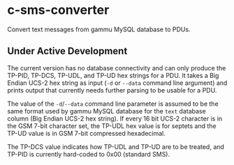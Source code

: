 # c-sms-converter
Convert text messages from gammu MySQL database to PDUs.

## Under Active Development
The current version has no database connectivity and can only produce the TP-PID, TP-DCS, TP-UDL, and TP-UD hex strings for a PDU. It takes a Big Endian UCS-2 hex string as input (`-d` or `--data` command line argument) and prints output that currently needs further parsing to be usable for a PDU.

The value of the `-d`/`--data` command line parameter is assumed to be the same format used by gammu MySQL database for the `text` database column (Big Endian UCS-2 hex string). If every 16 bit UCS-2 character is in the GSM 7-bit character set, the TP-UDL hex value is for septets and the TP-UD value is in GSM 7-bit compressed hexadecimal.

The TP-DCS value indicates how TP-UDL and TP-UD are to be treated, and TP-PID is currently hard-coded to 0x00 (standard SMS).
